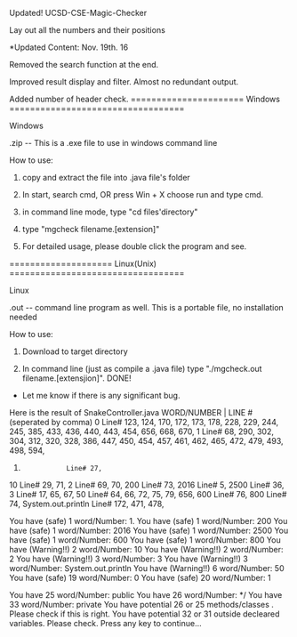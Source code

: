 Updated! UCSD-CSE-Magic-Checker

Lay out all the numbers and their positions

*Updated Content:
Nov. 19th. 16

Removed the search function at the end.

Improved result display and filter. Almost no redundant output.

Added number of header check.
====================== Windows ==================================

Windows

.zip -- This is a .exe file to use in windows command line

How to use:

1. copy and extract the file into .java file's folder

2. In start, search cmd, OR press Win + X choose run and type cmd.

3. in command line mode, type "cd files'directory"

4. type "mgcheck filename.[extension]"

5. For detailed usage, please double click the program and see.

==================== Linux(Unix) ==================================
  
Linux

.out -- command line program as well. This is a portable file, no installation needed

How to use:

1. Download to target directory

2. In command line (just as compile a .java file) type "./mgcheck.out filename.[extensjion]". DONE!

* Let me know if there is any significant bug.

Here is the result of SnakeController.java
WORD/NUMBER    |  LINE # (seperated by comma)
0                 Line# 123, 124, 170, 172, 173, 178, 228, 229, 244, 245, 385, 433, 436, 440, 443, 454, 656, 668, 670,
1                 Line# 68, 290, 302, 304, 312, 320, 328, 386, 447, 450, 454, 457, 461, 462, 465, 472, 479, 493, 498, 594,
1.                Line# 27,
10                Line# 29, 71,
2                 Line# 69, 70,
200               Line# 73,
2016              Line# 5,
2500              Line# 36,
3                 Line# 17, 65, 67,
50                Line# 64, 66, 72, 75, 79, 656,
600               Line# 76,
800               Line# 74,
System.out.println                Line# 172, 471, 478,

You have (safe) 1         word/Number: 1.
You have (safe) 1         word/Number: 200
You have (safe) 1         word/Number: 2016
You have (safe) 1         word/Number: 2500
You have (safe) 1         word/Number: 600
You have (safe) 1         word/Number: 800
You have (Warning!!) 2    word/Number: 10
You have (Warning!!) 2    word/Number: 2
You have (Warning!!) 3    word/Number: 3
You have (Warning!!) 3    word/Number: System.out.println
You have (Warning!!) 6    word/Number: 50
You have (safe) 19        word/Number: 0
You have (safe) 20        word/Number: 1

You have 25       word/Number: public
You have 26       word/Number: */
You have 33       word/Number: private
You have potential 26 or 25 methods/classes . Please check if this is right.
You have potential 32 or 31 outside decleared variables. Please check.
Press any key to continue...

